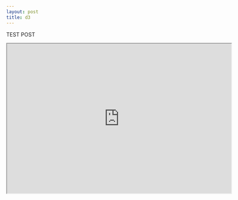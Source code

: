 ```yaml
---
layout: post
title: d3
---
```


TEST POST

<iframe src="http://bl.ocks.org/mbostock/raw/5583afd2a0d03b9c94918659fa151cac/" marginwidth="0" marginheight="0" scrolling="no" width="600" height="400"></iframe>




